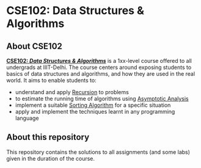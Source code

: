 # CSE102: Data Structures & Algorithms

## About CSE102

<b>[CSE102: *Data Structures & Algorithms*](http://techtree.iiitd.edu.in/viewDescription/filename?=CSE102)</b> is a 1xx-level course offered to all undergrads at IIIT-Delhi. The course centers around exposing students to basics of data structures and algorithms, and how they are used in the real world. It aims to enable students to:

- understand and apply [Recursion](https://en.wikipedia.org/wiki/Recursion_(computer_science)) to problems
- to estimate the running time of algorithms using [Asymptotic Analysis](https://en.wikipedia.org/wiki/Asymptotic_analysis)
- implement a suitable [Sorting Algorithm](https://en.wikipedia.org/wiki/Sorting_algorithm) for a specific situation
- apply and implement the techniques learnt in any programming language

## About this repository

This repository contains the solutions to all assignments (and some labs) given in the duration of the course.
